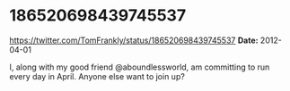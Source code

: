 # 186520698439745537
https://twitter.com/TomFrankly/status/186520698439745537
**Date:** 2012-04-01

I, along with my good friend @aboundlessworld, am committing to run every day in April. Anyone else want to join up?
